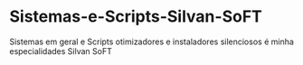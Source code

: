 # Sistemas-e-Scripts-Silvan-SoFT
Sistemas em geral e Scripts otimizadores e instaladores silenciosos é minha especialidades  Silvan SoFT
